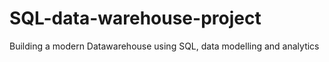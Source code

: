 # SQL-data-warehouse-project
Building a modern Datawarehouse using SQL, data modelling and analytics
